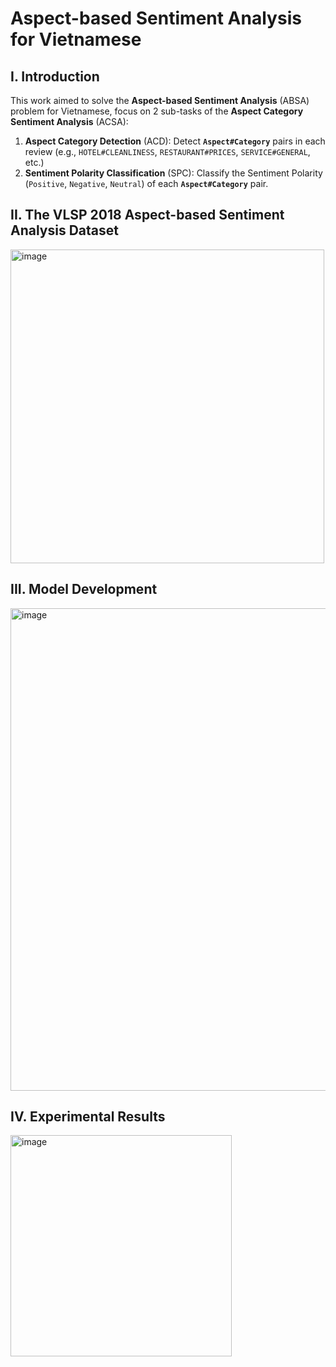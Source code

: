 # Aspect-based Sentiment Analysis for Vietnamese
## I. Introduction
This work aimed to solve the **Aspect-based Sentiment Analysis** (ABSA) problem for Vietnamese, focus on 2 sub-tasks of the **Aspect Category Sentiment Analysis** (ACSA):

1. **Aspect Category Detection** (ACD): Detect **`Aspect#Category`** pairs in each review (e.g., `HOTEL#CLEANLINESS`, `RESTAURANT#PRICES`, `SERVICE#GENERAL`, etc.)
2. **Sentiment Polarity Classification** (SPC): Classify the Sentiment Polarity (`Positive`, `Negative`, `Neutral`) of each **`Aspect#Category`** pair.

## II. The VLSP 2018 Aspect-based Sentiment Analysis Dataset
<img width="502" alt="image" src="https://github.com/user-attachments/assets/4d7be8fd-e15e-4e8b-bc15-8551bc0ae699" />

## III. Model Development
<img width="772" alt="image" src="https://github.com/user-attachments/assets/06bdb4ae-65ba-4e5a-825c-c59ea1bb6595" />

## IV. Experimental Results
<img width="354" alt="image" src="https://github.com/user-attachments/assets/a9000652-b788-402f-b05a-a8d4ca100bd1" />
